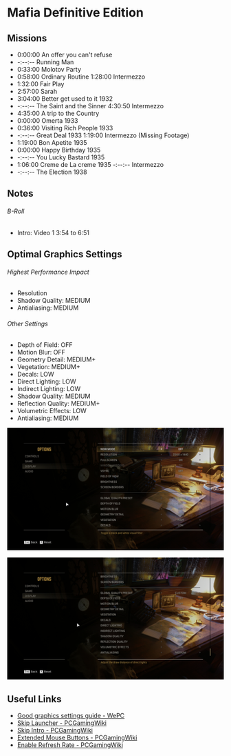 # Mafia Definitive Edition

## Missions
- 0:00:00 An offer you can't refuse
- -:--:-- Running Man
- 0:33:00 Molotov Party
- 0:58:00 Ordinary Routine
1:28:00 Intermezzo 
- 1:32:00 Fair Play
- 2:57:00 Sarah
- 3:04:00 Better get used to it 1932
- -:--:-- The Saint and the Sinner
4:30:50 Intermezzo
- 4:35:00 A trip to the Country
- 0:00:00 Omerta 1933
- 0:36:00 Visiting Rich People 1933
- -:--:-- Great Deal 1933
1:19:00 Intermezzo (Missing Footage)
- 1:19:00 Bon Apetite 1935
- 0:00:00 Happy Birthday 1935
- -:--:-- You Lucky Bastard 1935
- 1:06:00 Creme de La creme 1935
-:--:-- Intermezzo
- -:--:-- The Election 1938

## Notes

###### B-Roll

- Intro: Video 1 3:54 to 6:51 

## Optimal Graphics Settings

###### Highest Performance Impact
- Resolution
- Shadow Quality: MEDIUM
- Antialiasing: MEDIUM

###### Other Settings
- Depth of Field: OFF
- Motion Blur: OFF
- Geometry Detail: MEDIUM+
- Vegetation: MEDIUM+
- Decals: LOW
- Direct Lighting: LOW
- Indirect Lighting: LOW
- Shadow Quality: MEDIUM
- Reflection Quality: MEDIUM+
- Volumetric Effects: LOW
- Antialiasing: MEDIUM

![image1](display_01.png)

![image2](display_02.png)

## Useful Links
- [Good graphics settings guide - WePC](https://www.youtube.com/watch?v=TWZj4zSw2vw)
- [Skip Launcher - PCGamingWiki](https://www.pcgamingwiki.com/wiki/Mafia:_Definitive_Edition#Skip_2K_launcher)
- [Skip Intro - PCGamingWiki](https://www.pcgamingwiki.com/wiki/Mafia:_Definitive_Edition#Skip_intro_videos)
- [Extended Mouse Buttons - PCGamingWiki](https://www.pcgamingwiki.com/wiki/Mafia:_Definitive_Edition#Map_Extended_Mouse_Buttons)
- [Enable Refresh Rate - PCGamingWiki](https://www.pcgamingwiki.com/wiki/Mafia:_Definitive_Edition#Run_the_game_at_screen_refresh_rate_in_fullscreen)
